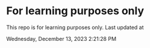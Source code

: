 # For learning purposes only
This repo is for learning purposes only.
Last updated at

Wednesday, December 13, 2023 2:21:28 PM

